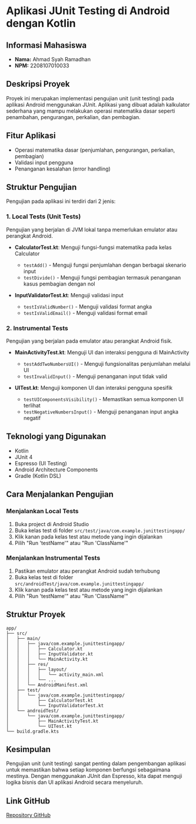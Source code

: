 # Aplikasi JUnit Testing di Android dengan Kotlin

## Informasi Mahasiswa
- **Nama:** Ahmad Syah Ramadhan
- **NPM:** 2208107010033

## Deskripsi Proyek
Proyek ini merupakan implementasi pengujian unit (unit testing) pada aplikasi Android menggunakan JUnit. Aplikasi yang dibuat adalah kalkulator sederhana yang mampu melakukan operasi matematika dasar seperti penambahan, pengurangan, perkalian, dan pembagian.

## Fitur Aplikasi
- Operasi matematika dasar (penjumlahan, pengurangan, perkalian, pembagian)
- Validasi input pengguna
- Penanganan kesalahan (error handling)

## Struktur Pengujian
Pengujian pada aplikasi ini terdiri dari 2 jenis:

### 1. Local Tests (Unit Tests)
Pengujian yang berjalan di JVM lokal tanpa memerlukan emulator atau perangkat Android.

- **CalculatorTest.kt**: Menguji fungsi-fungsi matematika pada kelas Calculator
  - `testAdd()` - Menguji fungsi penjumlahan dengan berbagai skenario input
  - `testDivide()` - Menguji fungsi pembagian termasuk penanganan kasus pembagian dengan nol

- **InputValidatorTest.kt**: Menguji validasi input
  - `testIsValidNumber()` - Menguji validasi format angka
  - `testIsValidEmail()` - Menguji validasi format email

### 2. Instrumental Tests
Pengujian yang berjalan pada emulator atau perangkat Android fisik.

- **MainActivityTest.kt**: Menguji UI dan interaksi pengguna di MainActivity
  - `testAddTwoNumbersUI()` - Menguji fungsionalitas penjumlahan melalui UI
  - `testInvalidInput()` - Menguji penanganan input tidak valid

- **UITest.kt**: Menguji komponen UI dan interaksi pengguna spesifik
  - `testUIComponentsVisibility()` - Memastikan semua komponen UI terlihat
  - `testNegativeNumbersInput()` - Menguji penanganan input angka negatif

## Teknologi yang Digunakan
- Kotlin
- JUnit 4
- Espresso (UI Testing)
- Android Architecture Components
- Gradle (Kotlin DSL)

## Cara Menjalankan Pengujian

### Menjalankan Local Tests
1. Buka project di Android Studio
2. Buka kelas test di folder `src/test/java/com.example.junittestingapp/`
3. Klik kanan pada kelas test atau metode yang ingin dijalankan
4. Pilih "Run 'testName'" atau "Run 'ClassName'"

### Menjalankan Instrumental Tests
1. Pastikan emulator atau perangkat Android sudah terhubung
2. Buka kelas test di folder `src/androidTest/java/com.example.junittestingapp/`
3. Klik kanan pada kelas test atau metode yang ingin dijalankan
4. Pilih "Run 'testName'" atau "Run 'ClassName'"

## Struktur Proyek
```
app/
├── src/
│   ├── main/
│   │   ├── java/com.example.junittestingapp/
│   │   │   ├── Calculator.kt
│   │   │   ├── InputValidator.kt
│   │   │   └── MainActivity.kt
│   │   ├── res/
│   │   │   ├── layout/
│   │   │   │   └── activity_main.xml
│   │   │   └── ...
│   │   └── AndroidManifest.xml
│   ├── test/
│   │   └── java/com.example.junittestingapp/
│   │       ├── CalculatorTest.kt
│   │       └── InputValidatorTest.kt
│   └── androidTest/
│       └── java/com.example.junittestingapp/
│           ├── MainActivityTest.kt
│           └── UITest.kt
└── build.gradle.kts
```

## Kesimpulan
Pengujian unit (unit testing) sangat penting dalam pengembangan aplikasi untuk memastikan bahwa setiap komponen berfungsi sebagaimana mestinya. Dengan menggunakan JUnit dan Espresso, kita dapat menguji logika bisnis dan UI aplikasi Android secara menyeluruh.

## Link GitHub
[Repository GitHub](https://github.com/ahmadsyah28/JUnit-Testing-Android.git)
